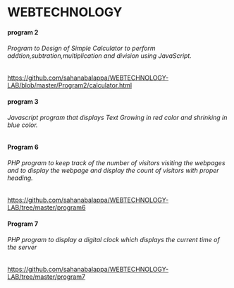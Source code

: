 # WEBTECHNOLOGY
#### program 2
###### Program to Design of Simple Calculator to perform addtion,subtration,multiplication and division using JavaScript. 
https://github.com/sahanabalappa/WEBTECHNOLOGY-LAB/blob/master/Program2/calculator.html
#### program 3
###### Javascript program that displays Text Growing in red color and shrinking in blue color. 
#### Program 6
###### PHP program to keep track of the number of visitors visiting the webpages and to display the webpage and display the count of visitors with proper heading.
https://github.com/sahanabalappa/WEBTECHNOLOGY-LAB/tree/master/program6
#### Program 7
###### PHP program to display a digital clock which displays the current time of the server
https://github.com/sahanabalappa/WEBTECHNOLOGY-LAB/tree/master/program7



